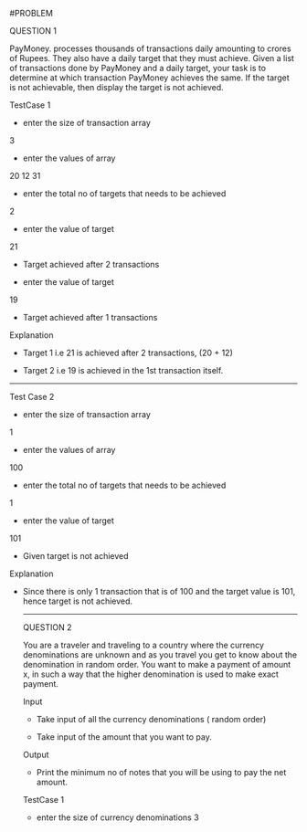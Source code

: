#PROBLEM


QUESTION  1



PayMoney. processes thousands of transactions daily amounting to crores of Rupees.
They also have a daily target that they must achieve. Given a list of transactions done by
PayMoney and a daily target, your task is to determine at which transaction PayMoney
achieves the same. If the target is not achievable, then display the target is not achieved.

TestCase 1

* enter the size of transaction array

3

* enter the values of array

20 12 31

* enter the total no of targets that needs to be achieved

2

* enter the value of target

21

* Target achieved after 2 transactions


* enter the value of target

19

* Target achieved after 1 transactions


Explanation

* Target 1 i.e 21 is achieved after 2 transactions, (20 + 12)

* Target 2 i.e 19 is achieved in the 1st transaction itself.

-----------------------------------------------------------------------------------------------

Test Case 2

* enter the size of transaction array

1

* enter the values of array

100

* enter the total no of targets that needs to be achieved

1

* enter the value of target

101

* Given target is not achieved

Explanation

* Since there is only 1 transaction that is of 100 and the target value is 101, hence target is not achieved.

  --------------------------------------------------------------------------------------------------------------------------------------



  QUESTION 2


  You are a traveler and traveling to a country where the currency denominations are unknown and as you travel you get to know about the denomination in random order. You want to make a payment of amount x, in such a way that the higher denomination is used to make exact payment.


  Input

  * Take input of all the currency denominations ( random order)

  * Take input of the amount that you want to pay.
 

  Output

  * Print the minimum no of notes that you will be using to pay the net amount.
 

  TestCase 1

  * enter the size of currency denominations
 3












